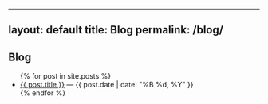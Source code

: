 
---
layout: default
title: Blog
permalink: /blog/
---

<section class="section">
  <h2>Blog</h2>
  <div class="card">
    <ul>
      {% for post in site.posts %}
      <li>
        <a href="{{ post.url | relative_url }}">{{ post.title }}</a>
        <span class="post-meta"> — {{ post.date | date: "%B %d, %Y" }}</span>
      </li>
      {% endfor %}
    </ul>
  </div>
</section>
